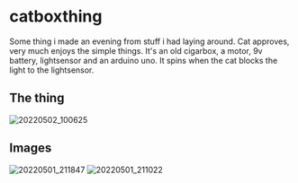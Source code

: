 # catboxthing
Some thing i made an evening from stuff i had laying around. Cat approves, very much enjoys the simple things. It's an old cigarbox, a motor, 9v battery, lightsensor and an arduino uno. It spins when the cat blocks the light to the lightsensor.

<h2>The thing</h2>

![20220502_100625](https://user-images.githubusercontent.com/85429142/166203995-467da522-6ea3-4092-a0d5-189250dbab96.gif)

<h2>Images</h2>

![20220501_211847](https://user-images.githubusercontent.com/85429142/166162116-c61e9af4-8507-434f-b68f-674f13b31049.jpg)
![20220501_211022](https://user-images.githubusercontent.com/85429142/166162119-9c9e3244-d638-4bd0-b46b-a39b0561ec82.jpg)
